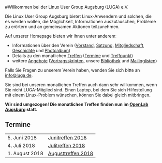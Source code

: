 #Willkommen bei der Linux User Group Augsburg (LUGA) e.V.

Die Linux User Group Augsburg bietet Linux-Anwendern und solchen, die es werden wollen, die Möglichkeit, Informationen auszutauschen, Probleme zu erörtern und an gemeinsamen Aktionen teilzunehmen.

Auf unserer Homepage bieten wir Ihnen unter anderem:

* Informationen über den Verein ([Vorstand](/Wir_ueber_uns/Kontakte/), 
[Satzung](/Wir_ueber_uns/Satzung/), [Mitgliedschaft](/Wir_ueber_uns/Mitgliedschaft/), 
[Geschichte](/Wir_ueber_uns/Geschichte/) und [Photoalbum](/Wir_ueber_uns/Album/))
* Details zu den monatlichen [Treffen](/Treffen/) ([Termine](/Treffen/Termine/) und 
[Treffpunkt](/Treffen/Treffpunkt/))
* weitere [Angebote](/Angebote/) ([Vortragsskripten](/Angebote/Vortraege/),
unsere [Bibliothek](/Angebote/Bibliothek/) und [Mailinglisten](/Angebote/Mailinglisten/))

Falls Sie Fragen zu unserem Verein haben, wenden Sie sich bitte an info@luga.de.

Sie sind bei unseren monatlichen Treffen auch dann sehr willkommen, wenn Sie nicht LUGA-Mitglied sind.
Einen Laptop, bei dem Sie sich Hilfestellung mit einem Linux-Problem wünschen, können Sie dabei gleich mitbringen.

**Wir sind umgezogen!
Die monatlichen Treffen finden nun im [OpenLab Augsburg](/Treffen/Treffpunkt/) statt.**

## Termine

|||
|-|-|
|5. Juni 2018|[Junitreffen 2018](/Treffen/Termine/06_2018/)|Vortrag: [Tipps und Tricks zu Linux Mint](/Angebote/Vortraege/2018-06-06-Linux_Mint/) (Michael Roppel)|
|4. Juli 2018|[Julitreffen 2018](/Treffen/Termine/07_2018/)|
|1. August 2018|[Augusttreffen 2018](/Treffen/Termine/08_2018/)|